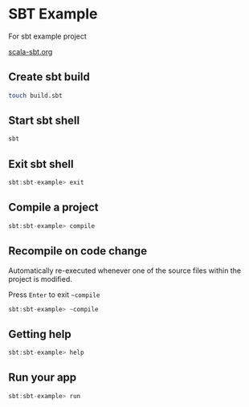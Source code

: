 # SBT Example

For sbt example project

[scala-sbt.org](https://www.scala-sbt.org/index.html)

## Create sbt build

```sh
touch build.sbt
```

## Start sbt shell

```sh
sbt
```

## Exit sbt shell

```sbt
sbt:sbt-example> exit
```

## Compile a project

```sbt
sbt:sbt-example> compile
```

## Recompile on code change

Automatically re-executed whenever one of the source files within the project is modified.

Press `Enter` to exit `~compile`

```sbt
sbt:sbt-example> ~compile
```

## Getting help

```sbt
sbt:sbt-example> help
```

## Run your app

```sbt
sbt:sbt-example> run
```

